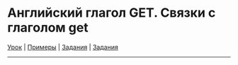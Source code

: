 # Английский глагол GET. Связки с глаголом get

[Урок](https://youtu.be/xRqfpuhFaxI) | [Примеры](https://youtu.be/qnf6Jh1pn68) | [Задания](http://ok-tests.ru/unit-56-red/) | [Задания](http://okaudio.ru/grammar55-1)

---